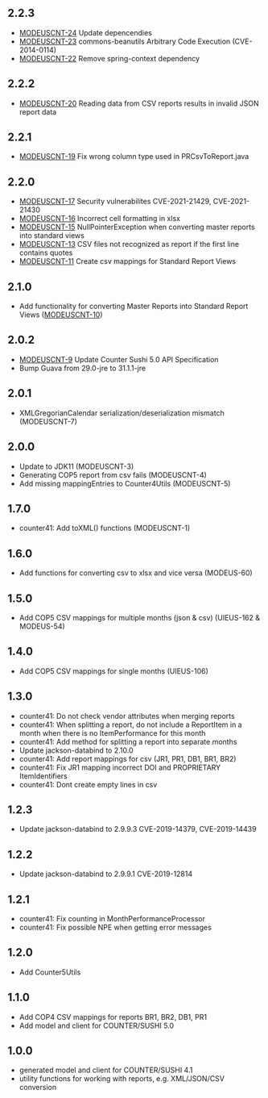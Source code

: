 ## 2.2.3

* [MODEUSCNT-24](https://issues.folio.org/browse/MODEUSCNT-24) Update depencendies
* [MODEUSCNT-23](https://issues.folio.org/browse/MODEUSCNT-23) commons-beanutils Arbitrary Code Execution (CVE-2014-0114)
* [MODEUSCNT-22](https://issues.folio.org/browse/MODEUSCNT-22) Remove spring-context dependency

## 2.2.2

* [MODEUSCNT-20](https://issues.folio.org/browse/MODEUSCNT-20) Reading data from CSV reports results in invalid JSON report data

## 2.2.1

* [MODEUSCNT-19](https://issues.folio.org/browse/MODEUSCNT-19) Fix wrong column type used in PRCsvToReport.java

## 2.2.0

* [MODEUSCNT-17](https://issues.folio.org/browse/MODEUSCNT-17) Security vulnerabilites CVE-2021-21429, CVE-2021-21430
* [MODEUSCNT-16](https://issues.folio.org/browse/MODEUSCNT-16) Incorrect cell formatting in xlsx
* [MODEUSCNT-15](https://issues.folio.org/browse/MODEUSCNT-15) NullPointerException when converting master reports into standard views
* [MODEUSCNT-13](https://issues.folio.org/browse/MODEUSCNT-13) CSV files not recognized as report if the first line contains quotes
* [MODEUSCNT-11](https://issues.folio.org/browse/MODEUSCNT-11) Create csv mappings for Standard Report Views

## 2.1.0

* Add functionality for converting Master Reports into Standard Report
  Views ([MODEUSCNT-10](https://issues.folio.org/browse/MODEUSCNT-10))

## 2.0.2

* [MODEUSCNT-9](https://issues.folio.org/browse/MODEUSCNT-9) Update Counter Sushi 5.0 API
  Specification
* Bump Guava from 29.0-jre to 31.1.1-jre

## 2.0.1

* XMLGregorianCalendar serialization/deserialization mismatch (MODEUSCNT-7)

## 2.0.0

* Update to JDK11 (MODEUSCNT-3)
* Generating COP5 report from csv fails (MODEUSCNT-4)
* Add missing mappingEntries to Counter4Utils (MODEUSCNT-5)

## 1.7.0

* counter41: Add toXML() functions (MODEUSCNT-1)

## 1.6.0

* Add functions for converting csv to xlsx and vice versa (MODEUS-60)

## 1.5.0

* Add COP5 CSV mappings for multiple months (json & csv) (UIEUS-162 & MODEUS-54)

## 1.4.0

* Add COP5 CSV mappings for single months (UIEUS-106)

## 1.3.0

* counter41: Do not check vendor attributes when merging reports
* counter41: When splitting a report, do not include a ReportItem in a month when there is no
  ItemPerformance for this month
* counter41: Add method for splitting a report into separate months
* Update jackson-databind to 2.10.0
* counter41: Add report mappings for csv (JR1, PR1, DB1, BR1, BR2)
* counter41: Fix JR1 mapping incorrect DOI and PROPRIETARY ItemIdentifiers
* counter41: Dont create empty lines in csv

## 1.2.3

* Update jackson-databind to 2.9.9.3 CVE-2019-14379, CVE-2019-14439

## 1.2.2

* Update jackson-databind to 2.9.9.1 CVE-2019-12814

## 1.2.1

* counter41: Fix counting in MonthPerformanceProcessor
* counter41: Fix possible NPE when getting error messages

## 1.2.0

* Add Counter5Utils

## 1.1.0

* Add COP4 CSV mappings for reports BR1, BR2, DB1, PR1
* Add model and client for COUNTER/SUSHI 5.0

## 1.0.0

* generated model and client for COUNTER/SUSHI 4.1
* utility functions for working with reports, e.g. XML/JSON/CSV conversion
